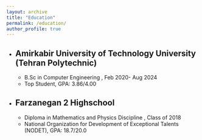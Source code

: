 ```yaml
---
layout: archive
title: "Education"
permalink: /education/
author_profile: true
---
```


- ## Amirkabir University of Technology University (Tehran Polytechnic)
  - B.Sc in Computer Engineering , Feb 2020- Aug 2024
  - Top Student, GPA: 3.86/4.00

- ## Farzanegan 2 Highschool
  - Diploma in Mathematics and Physics Discipline , Class of 2018
  - National Organization for Development of Exceptional Talents (NODET), GPA: 18.7/20.0


